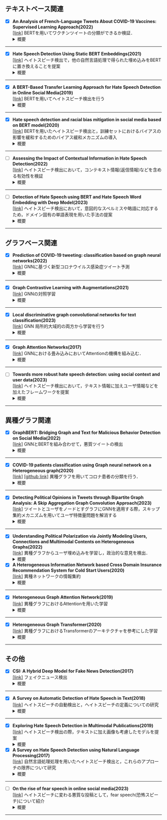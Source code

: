 ## テキストベース関連
- [x] **An Analysis of French-Language Tweets About COVID-19 Vaccines: Supervised Learning Approach(2022)**  
   [[link]](https://medinform.jmir.org/2022/5/e37831)
   BERTを用いてワクチンツイートの分類ができるか検証．
   <details><summary>概要</summary><div>
    ワクチン関連のツイートの特徴として，賛成反対いがいにも，曖昧，皮肉，無関係といったツイートが多くありこれらもうまく分類できるかどうかを検証．CamemBERT というフランス語BERTモデルを微調整して使用．ツイートは，(1) 賛成 反対 中立， (2) コンテンツの種類 (科学的，政治的，社会的，またはワクチン接種の状況) に分類．(1)の分類は困難，(2)の分類は(1)よりかは高いがまずまずの結果に．そこで，ツイート本文が170文字以上のものに限定して再度実験を行うと，結果が改善された．コメント：ツイートのラベル参考になりそう．ちなみにラベル付けは手動で行っていた．
--- 
- [x] **Hate Speech Detection Using Static BERT Embeddings(2021)**  
   [[link]](https://arxiv.org/abs/2106.15537)
   ヘイトスピーチ検出で，他の自然言語処理で得られた埋め込みをBERTに置き換えることを提案
   <details><summary>概要</summary><div>
   ETHOSヘイトスピーチ検出データセットを使用し，単語埋め込み(fastText(FT)，GloVe(GV)，またはFT+GVをBERT埋め込みで置き換えまたは統合することによって，ヘイトスピーチ検出分類器のパフォーマンスを分析．実験の結果，単語埋め込みとしてFT，GV，またはFT+GVを使用する場合と比較して，BERTを使用した場合の方がパフォーマンスが優れていることを確認．
--- 
- [x] **A BERT-Based Transfer Learning Approach for Hate Speech Detection in Online Social Media(2019)**  
   [[link]](https://arxiv.org/abs/1910.12574)
   BERTを用いてヘイトスピーチ検出を行う
   <details><summary>概要</summary><div>
   BERTベースのヘイトスピーチ検出の先駆けになるような研究．ヘイトスピーチ検出にBERTに基づく新しい転移学習アプローチを導入．特に，転移学習に基づく新しい微調整方法を使用して，ソーシャルメディアコンテンツ内の憎悪に満ちたコンテキストをキャプチャするBERTの機能を調査．提案したアプローチを評価するためにTwitterの公に利用可能なデータセットを使用した実験結果では，このソリューションが既存のアプローチと比較して，精度とリコールの点でかなりのパフォーマンスを得ることを示した．
--- 
- [x] **Hate speech detection and racial bias mitigation in social media based on BERT model(2020)**  
   [[link]](https://arxiv.org/abs/2008.06460)
   BERTを用いたヘイトスピーチ検出と，訓練セットにおけるバイアスの影響を緩和するためのバイアス緩和メカニズムの導入
   <details><summary>概要</summary><div>
   先程の「BERTを用いたヘイトスピーチ検出」の改善手法．訓練された分類器から生じるバイアスについて問題視．まず，BERTと呼ばれる既存の事前訓練済み言語モデルに基づくヘイトスピーチ検出のための転移学習アプローチを導入し，Twitter上の人種差別，性差別，憎悪または攻撃的なコンテンツに注釈を付けた2つの公に利用可能なデータセットで提案モデルを評価．次に，ヘイトスピーチ検出タスクにおけるバイアス緩和メカニズムを導入して，事前訓練済みBERTベースモデルの微調整中に訓練セットにおけるバイアスの影響を緩和する．
--- 
- [ ] **Assessing the Impact of Contextual Information in Hate Speech Detection(2022)**  
   [[link]](https://ieeexplore.ieee.org/abstract/document/10076443)
   ヘイトスピーチ検出において，コンテキスト情報(返信情報)などを含める有効性を検証
   <details><summary>概要</summary><div>
   調査中
--- 
- [ ] **Detection of Hate Speech using BERT and Hate Speech Word Embedding with Deep Model(2023)**  
   [[link]](https://www.tandfonline.com/doi/full/10.1080/08839514.2023.2166719)
   ヘイトスピーチ検出において，意図的なスペルミスや略語に対応するため，ドメイン固有の単語表現を用いた手法の提案
   <details><summary>概要</summary><div>
   調査中
---
## グラフベース関連
- [x] **Prediction of COVID-19 tweeting: classification based on graph neural networks(2022)**  
   [[link]](https://ieeexplore.ieee.org/abstract/document/9803426)
   GNNに基づく新型コロナウイルス感染症ツイート予測
   <details><summary>概要</summary><div>
    あるユーザが，今後コロナ関連のツイートをするかどうかを予測するモデルを構築．特に，node2vecを使用し，ユーザのフォロワーネットワークから抽出された特性のベクトルとしてユーザをモデル化している．
---
- [x] **Graph Contrastive Learning with Augmentations(2021)**  
   [[link]](https://arxiv.org/abs/2010.13902)
   GNNの対照学習
   <details><summary>概要</summary><div>
    対照学習の概念をGNNに適用．Graph Contrastive Learning（GCL）としている．グラフにおける不変表現の学習を促進させることが目的であり，実験により汎化性と頑健性が示された．拡張に関してはノードやエッジの削除，追加などが挙げられており，もう少し検討が必要な模様
---
- [x] **Local discriminative graph convolutional networks for text classification(2023)**  
   [[link]](https://link.springer.com/article/10.1007/s00530-023-01112-y)
   GNN 局所的大域的の両方から学習を行う
   <details><summary>概要</summary><div>
    従来のテキスト分類GNNの問題点として，正解ラベルと予測ラベルの適合度にのみ着目している点が挙げられる．つまり，グラフが暗黙的に符号化する局所的なクラス内多様性と局所的なクラス間類似性を無視しているといえる．テキスト分類の精度をより向上させるためには，クラス内とクラス間の両方の多様体構造を考慮することが重要となっている．そこで本論文では局所識別グラフ畳み込みネットワーク(LDGCN)を提案する．テキストデータの局所クラス間散布行列と局所クラス内散布行列を構築し，新しいLDGCNの特徴空間では，同じクラスのテキストは互いに密接にマッピングされ，異なるクラスのテキストはできるだけ離れてマッピングされるよう学習を行う．
---
- [x] **Graph Attention Networks(2017)**  
   [[link]](https://arxiv.org/abs/1710.10903)
   GNNにおける畳み込みにおいてAttentionの機構を組み込む．
   <details><summary>概要</summary><div>
    GCNにおける畳み込みで，近傍ソースノードの重要性を推定するAttention演算子，近傍ソースノードの情報を抽出するMessage演算子，Attention演算子とMessage演算子の積から全近傍情報を集約するAggregate演算子の計3つの演算子から，各近傍ソースノードのAttentionを考慮した学習を行い，重要なソースノードの情報をより集約するようなメカニズムを確率
---
- [ ] **Towards more robust hate speech detection: using social context and user data(2023)**  
   [[link]](https://link.springer.com/article/10.1007/s13278-023-01051-6)
   ヘイトスピーチ検出において，テキスト情報に加えユーザ情報などを加えたフレームワークを提案
   <details><summary>概要</summary><div>
   調査中
---
## 異種グラフ関連
 - [x] **GraphBERT: Bridging Graph and Text for Malicious Behavior Detection on Social Media(2022)**  
   [[link]](https://ieeexplore.ieee.org/document/10027673)
GNNとBERTを組み合わせて，悪質ツイートの検出
   <details><summary>概要</summary><div>
   ツイートの情報(ハッシュタグやエンティティなど)を，ツイートノードと情報ノードでエッジを形成し異種グラフで表現．これでグラフベースの関係情報を得る．この情報とBERTを組み合わせて悪質ツイート，ユーザの分類を行う．BERT単体，またはBERT+CNN や BERT+LSTMの手法よりも良い結果に．つまり，GNNから有用な構造情報を取得できているということに
---
- [x] **COVID-19 patients classification using Graph neural network on a Heterogeneous graph(2020)**  
   [[link]](https://www.dbpia.co.kr/journal/articleDetail?nodeId=NODE10506109)
   [[github link]](https://github.com/KienMN/COVID-19-in-Korea-graph)
   異種グラフを用いてコロナ患者の分類を行う．
   <details><summary>概要</summary><div>
   コロナ患者と，患者の住む市，市のある県などをノードとして異種グラフを作成．GNNより患者の感染症例を分類．複雑なアプローチを施したが結果は改善されず．つまり，今回作成した異種グラフではニューラルネットワークの学習が困難だった．原因としてはクラスの不均衡さ，不十分な特徴量が考えられる．感染者の居住地情報が感染症例の分類に役立つと考えていたが，その情報のみでは不十分だった模様．データセットの改善や強力なGNNが解決策となると考えられる．
---
- [x] **Detecting Political Opinions in Tweets through Bipartite Graph Analysis: A Skip Aggregation Graph Convolution Approach(2023)**  
   [[link]](https://arxiv.org/abs/2304.11367)
   ツイートとユーザをノードとすグラフにGNNを適用する際，スキップ集約メカニズムを用いてユーザ特徴量問題を解消する
   <details><summary>概要</summary><div>
    ツイート中の政治的意見を検出するために，ユーザーの投稿とリツイートの行動に基づいてユーザーとツイートの二部グラフを構築し，GNNベースのノード分類問題に変換する．GNNを適用する際，ツイート表現を学習するために，新しいスキップ集約メカニズムを提案する．グラフを構築する際，ツイートノードはBERTを用いて初期特徴量を設定することができるが，ユーザノードはテキストではないため初期特徴量を設定することができない．そこで，ツイート表現を学習する際に2近傍先のノード，つまりユーザノードをスキップしたツイートノードの特徴量から学習を行うことで，先ほどの問題を解決する．
---
- [x] **Understanding Political Polarization via Jointly Modeling Users, Connections and Multimodal Contents on Heterogeneous Graphs(2022)**  
   [[link]](https://dl.acm.org/doi/abs/10.1145/3503161.3547898)
   異種グラフからユーザ埋め込みを学習し，政治的な意見を検出．
   <details><summary>概要</summary><div>
    最終的にはその結果から政治的偏向の理解を深めることが目的.コンテンツ(ツイート)のみでなく，ユーザとツイートがエッジで結ばれた異種グラフを作成．ユーザノードの初期特徴量はフォローフォロワー数やプロフィール文，ツイートノードはテキスト情報と投稿したユーザ情報から算出．この異種グラフにGNNを適用し政治的偏向の理解に有効なembeddingを得る．同種のGNNフレームワークを凌駕する精度でユーザー埋め込みを学習．
- [x] **A Heterogeneous Information Network based Cross Domain Insurance Recommendation System for Cold Start Users(2020)**  
   [[link]](https://arxiv.org/abs/2007.15293)
   異種ネットワークの情報集約
   <details><summary>概要</summary><div>
    ユーザへの保険推薦のための，異種情報ネットワークに基づくクロスドメイン推薦．
    推薦のために，3つのレベル（関係，ノード，意味）の注意集約(attention aggregation)を採用し，ユーザーと保険商品の表現を得る．具体的には，まず1ホップ異種隣接を集約するための関係的注意を提案する．これは，異なる1ホップ近傍間で同じ集計関数を使用するのではなく，関係の種類ごとに特定の集計関数を学習する．次にメタパスに基づく隣接を集約するためのノード注意，メタパスに基づく隣接集合を集約するための意味的注意を提案する．(メタパスが異なれば，意味も異なるという考えに基づき，メタパスにに基づく隣接の定義を与えている)最後に，関係的注意の集約と意味的注意の集約の結果を元のノード埋め込みに集約し，ノード表現を更新する．
---
- [x] **Heterogeneous Graph Attention Network(2019)**  
   [[link]](https://arxiv.org/abs/1903.07293)
   異種グラフにおけるAttentionを用いた学習
   <details><summary>概要</summary><div>
   ノードとそのメタパスに基づく隣接ノードとの間の重要度を学習する「ノードレベルAttention」と，異なるメタパスの重要度を学習する「セマンティックレベルAttention」が存在する．ノードレベルAttentionでは，各メタパスごと(どのノードを基準に近傍を考えるか)の近傍ノードから，重要なノードを決定，つまり，(1)Aベースにおける近傍ノードのうち重要なもの(2)Dベースにおける近傍ノードのうち重要なものを決定する．そしてそれらの重要性を考慮して，ソースノードに情報を集約させる．「セマンティックレベルAttention」では，「ノードレベルAttention」で得られた各メタパスごとの重要ノードを考慮したソースノードのうち，それぞれのメタパスの重要性を決定する．以上のプロセスで，異種グラフの学習を行う．
---
- [x] **Heterogeneous Graph Transformer(2020)**  
   [[link]](https://arxiv.org/abs/2003.01332)
   異種グラフにおけるTransformerのアーキテクチャを参考にした学習
   <details><summary>概要</summary><div>
   異種グラフにおける学習において，Attentionを計算する際にTransformerのアーキテクチャを用いて異種グラフの各メタパス情報を考慮した学習を行う．具体的には，同種GNNであるGATにおけるAttentionを計算する際，Transformerのアーキテクチャを参考に各ソースノード，ターゲットノードの種類ごとに固有の表現空間に，Query,Keyとしてマッピングする．そして，GATにおけるMessageを計算する際，ターゲットノードの種類ごとに固有の表現空間に，Vakueとしてマッピングする．そうすることで，異種グラフにおける各メタパスごとに固有の表現空間を保持する．
---
## その他
- [x] **CSI: A Hybrid Deep Model for Fake News Detection(2017)**  
   [[link]](https://arxiv.org/abs/1703.06959)
   フェイクニュース検出
   <details><summary>概要</summary><div>
    フェイクニュースの自動検出の際に，Capture，Score，Integrateという3つのモジュールからモデルを提案する．Captureは，RNNを用いてニュース記事に対するユーザの時間的表現を取得，Scoreはユーザの行動に基づいてスコアを学習し，Integrateはこの2つのモジュールの統合を行い，出力で記事がFakeかどうかを判断．ユーザの特徴量は，ユーザについては，どの記事に関与したかに着目していた
---
- [x] **A Survey on Automatic Detection of Hate Speech in Text(2018)**  
   [[link]](https://dl.acm.org/doi/10.1145/3232676)
   ヘイトスピーチの自動検出と，ヘイトスピーチの定義についての研究
   <details><summary>概要</summary><div>
   テキスト中のヘイトスピーチの自動検出が過去数年にわたってどのように進化してきたかについての調査．最初に，SNSから他の媒体までの異なる状況におけるヘイトスピーチの概念を分析した．さらに，他文献に見られる分類のための例と規則を，それらの規則に賛成または反対する議論とともに提示した．批判的な見解としては，我々が文献に見られる他の視点よりも，ヘイトスピーチについてより包括的で一般的な定義を持っていることを指摘した．これは，インターネットやSNS上の微妙な形態の差別も発見されるべきであると提案するからである．我々の分析により，ヘイトスピーチをネットいじめ，暴言，差別，毒，炎上，過激主義，過激化と比較することが重要であると結論づけた．
---
- [x] **Exploring Hate Speech Detection in Multimodal Publications(2019)**  
   [[link]](https://arxiv.org/abs/1910.03814)
   ヘイトスピーチ検出の際，テキストに加え画像も考慮したモデルを提案
   <details><summary>概要</summary><div>
   本研究では，テキストと画像によって形成される投稿(Twitterなど)から大規模なデータセットを収集して注釈を付け，ヘイトスピーチ検出のためにテキストと視覚情報を共同で分析する異なるモデルを提案し，それらを単一モード検出と比較．定量的および定性的結果を提供し，提案されたタスクの課題を分析，結果としては，画像がヘイトスピーチ検出タスクに有用であっても，現在のマルチモーダルモデルはテキストのみを分析するモデルよりも優れていないことが分かった．
- [x] **A Survey on Hate Speech Detection using Natural Language Processing(2017)**  
   [[link]](https://aclanthology.org/W17-1101/)
   自然言語処理処理を用いたヘイトスピーチ検出と，これらのアプローチの限界について研究
   <details><summary>概要</summary><div>
   ヘイトスピーチの自動検出に関する調査．これらのタスクは通常，教師付き学習問題としてフレーム化される．テキストから得られた情報は，ヘイトスピーチの存在を示唆する唯一の手がかりではないかもしれないことを主張．メタ情報または他のモダリティからの情報(例えば，メッセージに添付された画像)によって補完することができると考えられる．多くの複雑な特徴の一般的な有効性について判断することは困難である．なぜなら，ほとんどの場合，それらは個々のデータセットでのみ評価され，そのほとんどは公に利用可能ではなく，特定の少数民族のいじめなどヘイトスピーチのサブタイプのみを扱うことが多いからである．
---
- [ ] **On the rise of fear speech in online social media(2023)**  
   [[link]](https://www.pnas.org/doi/abs/10.1073/pnas.2212270120)
   ヘイトスピーチに変わる悪質な投稿として，fear speech(恐怖スピーチ)について紹介
   <details><summary>概要</summary><div>
   調査中
---

